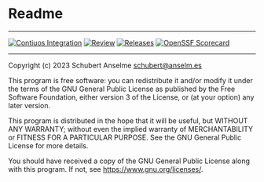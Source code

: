 # Readme

---

[![Contiuos Integration](https://github.com/labsonline/repoconfig/actions/workflows/cicd.yml/badge.svg)](https://github.com/labsonline/repoconfig/actions/workflows/cicd.yml) [![Review](https://github.com/labsonline/repoconfig/actions/workflows/required/labsonline/cicd/.github/workflows/_prw.yml/badge.svg)](https://github.com/labsonline/repoconfig/actions/workflows/required/labsonline/cicd/.github/workflows/_prw.yml) [![Releases](https://github.com/labsonline/repoconfig/actions/workflows/release.yml/badge.svg)](https://github.com/labsonline/repoconfig/actions/workflows/release.yml) [![OpenSSF Scorecard](https://api.securityscorecards.dev/projects/github.com/labsonline/repoconfig/badge)](https://securityscorecards.dev/viewer/?uri=github.com/labsonline/repoconfig)

---

Copyright (c) 2023 Schubert Anselme <schubert@anselm.es>

This program is free software: you can redistribute it and/or modify
it under the terms of the GNU General Public License as published by
the Free Software Foundation, either version 3 of the License, or
(at your option) any later version.

This program is distributed in the hope that it will be useful,
but WITHOUT ANY WARRANTY; without even the implied warranty of
MERCHANTABILITY or FITNESS FOR A PARTICULAR PURPOSE. See the
GNU General Public License for more details.

You should have received a copy of the GNU General Public License
along with this program. If not, see <https://www.gnu.org/licenses/>.

